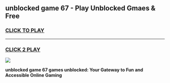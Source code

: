 
## unblocked game 67 - Play Unblocked Gmaes & Free
<h3>
<a href="https://news.freeplayer.one?title=unblocked_game_67&ref=23F">CLICK TO PLAY</a></h3>
<hr>

<h3>
<a href="https://news.freeplayer.one?title=unblocked_game_67&ref=23F">CLICK 2 PLAY</a>
  
</h3>

<a href="https://news.freeplayer.one?title=unblocked_game_67&ref=23F/"><img src="https://clearcache.store/games.png"></a>


**unblocked game 67 games unblocked: Your Gateway to Fun and Accessible Online Gaming**
